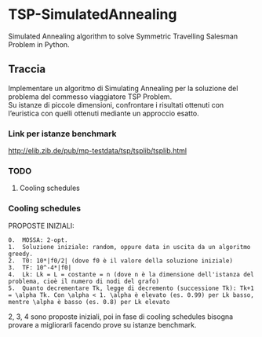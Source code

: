 # TSP-SimulatedAnnealing
Simulated Annealing algorithm to solve Symmetric Travelling Salesman Problem in Python.
## Traccia
Implementare un algoritmo di Simulating Annealing per la soluzione del problema del commesso viaggiatore TSP Problem.   
Su istanze di piccole dimensioni, confrontare i risultati ottenuti con l’euristica con quelli ottenuti mediante un 
approccio esatto.

### Link per istanze benchmark
http://elib.zib.de/pub/mp-testdata/tsp/tsplib/tsplib.html

### TODO
1. Cooling schedules

### Cooling schedules
PROPOSTE INIZIALI:

	0.  MOSSA: 2-opt.
	1.  Soluzione iniziale: random, oppure data in uscita da un algoritmo greedy.
	2.  T0: 10*|f0/2| (dove f0 è il valore della soluzione iniziale)
	3.  TF: 10^-4*|f0|
	4.  Lk: Lk = L = costante = n (dove n è la dimensione dell'istanza del problema, cioè il numero di nodi del grafo)
	5.  Quanto decrementare Tk, legge di decremento (successione Tk): Tk+1 = \alpha Tk. Con \alpha < 1. \alpha è elevato (es. 0.99) per Lk basso, mentre \alpha è basso (es. 0.8) per Lk elevato
2, 3, 4 sono proposte iniziali, poi in fase di cooling schedules bisogna provare a migliorarli facendo prove su istanze benchmark.
